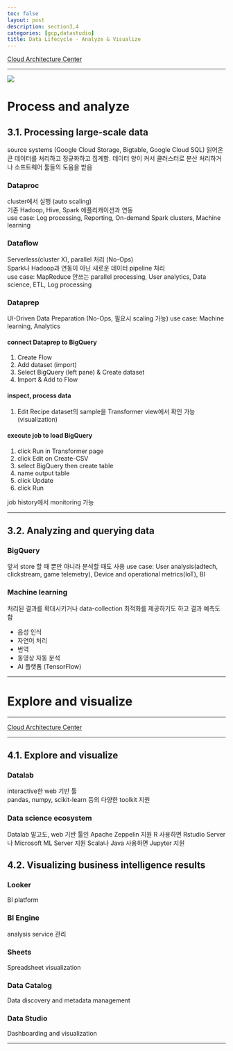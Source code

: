 ```yaml
---
toc: false
layout: post
description: section3,4
categories: [gcp,datastudio]
title: Data Lifecycle - Analyze & Visualize
---
```


[Cloud Architecture Center](https://cloud.google.com/architecture/data-lifecycle-cloud-platform#process_and_analyze)

---

![]({{site.baseurl}}/images/post/data-lifecycle-4.svg)

# Process and analyze

## 3.1. Processing large-scale data
source systems (Google Cloud Storage, Bigtable, Google Cloud SQL) 읽어온 큰 데이터를 처리하고
정규화하고 집계함.
데이터 양이 커서 클러스터로 분산 처리하거나 소프트웨어 툴들의 도움을 받음

### Dataproc
cluster에서 실행 (auto scaling)  
기존 Hadoop, Hive, Spark 에플리캐이션과 연동  
use case: Log processing, Reporting, On-demand Spark clusters, Machine learning  

### Dataflow
Serverless(cluster X), parallel 처리 (No-Ops)  
Spark나 Hadoop과 연동이 아닌 새로운 데이터 pipeline 처리  
use case: MapReduce 안쓰는 parallel processing, User analytics, Data science, ETL, Log processing  

### Dataprep
UI-Driven Data Preparation (No-Ops, 필요시 scaling 가능)
use case: Machine learning, Analytics  

#### connect Dataprep to BigQuery  

1) Create Flow
2) Add dataset (import)
3) Select BigQuery (left pane) & Create dataset
4) Import & Add to Flow

#### inspect, process data

1) Edit Recipe
dataset의 sample을 Transformer view에서 확인 가능 (visualization)  


#### execute job to load BigQuery

1) click Run in Transformer page  
2) click Edit on Create-CSV  
3) select BigQuery then create table  
4) name output table  
5) click Update  
6) click Run  


job history에서 monitoring 가능



---
## 3.2. Analyzing and querying data

### BigQuery
앞서 store 할 때 뿐만 아니라 분석할 때도 사용
use case: User analysis(adtech, clickstream, game telemetry), Device and operational metrics(IoT), BI


### Machine learning
처리된 결과를 확대시키거나 data-collection 최적화를 제공하기도 하고 결과 예측도 함

- 음성 인식  
- 자연어 처리  
- 번역  
- 동영상 자동 분석  
- AI 플랫폼 (TensorFlow)  





---
# Explore and visualize

---

[Cloud Architecture Center](https://cloud.google.com/architecture/data-lifecycle-cloud-platform#explore_and_visualize)

---

## 4.1. Explore and visualize

### Datalab
interactive한 web 기반 툴  
pandas, numpy, scikit-learn 등의 다양한 toolkit 지원  


### Data science ecosystem
Datalab 말고도, web 기반 툴인 Apache Zeppelin 지원
R 사용하면 Rstudio Server나 Microsoft ML Server 지원
Scala나 Java 사용하면 Jupyter 지원


## 4.2. Visualizing business intelligence results

### Looker
BI platform

### BI Engine
analysis service 관리  

### Sheets
Spreadsheet visualization  

### Data Catalog
Data discovery and metadata management  

### Data Studio
Dashboarding and visualization  





---
















